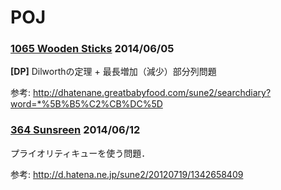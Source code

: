 # POJ

### [1065 Wooden Sticks](http://poj.org/problem?id=1065) 2014/06/05
**[DP]** Dilworthの定理 + 最長増加（減少）部分列問題

参考: http://dhatenane.greatbabyfood.com/sune2/searchdiary?word=*%5B%B5%C2%CB%DC%5D

### [364 Sunsreen](http://poj.org/problem?id=3614) 2014/06/12
プライオリティキューを使う問題．

参考: http://d.hatena.ne.jp/sune2/20120719/1342658409
